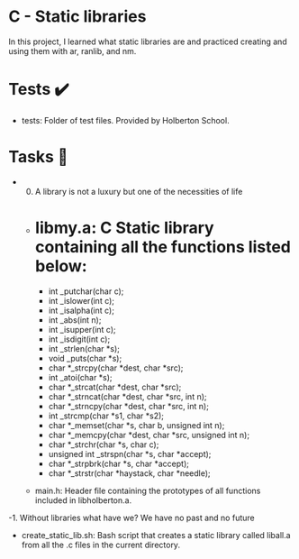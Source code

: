# C - Static libraries
In this project, I learned what static libraries are and practiced creating and using them with ar, ranlib, and nm.

# Tests ✔️

 - tests: Folder of test files. Provided by Holberton School.
# Tasks 📃

- 0. A library is not a luxury but one of the necessities of life

  - # libmy.a: C Static library containing all the functions listed below:

    - int _putchar(char c);
    - int _islower(int c);
    - int _isalpha(int c);
    - int _abs(int n);
    - int _isupper(int c);
    - int _isdigit(int c);
    - int _strlen(char *s);
    - void _puts(char *s);
    - char *_strcpy(char *dest, char *src);
    - int _atoi(char *s);
    - char *_strcat(char *dest, char *src);
    - char *_strncat(char *dest, char *src, int n);
    - char *_strncpy(char *dest, char *src, int n);
    - int _strcmp(char *s1, char *s2);
    - char *_memset(char *s, char b, unsigned int n);
    - char *_memcpy(char *dest, char *src, unsigned int n);
    - char *_strchr(char *s, char c);
    - unsigned int _strspn(char *s, char *accept);
    - char *_strpbrk(char *s, char *accept);
    - char *_strstr(char *haystack, char *needle);
  - main.h: Header file containing the prototypes of all functions included in libholberton.a.

-1. Without libraries what have we? We have no past and no future

  - create_static_lib.sh: Bash script that creates a static library called liball.a from all the .c files in the current directory.
